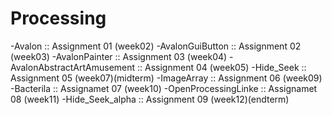 # Processing

-Avalon                      :: Assignment 01 (week02)
-AvalonGuiButton             :: Assignment 02 (week03)
-AvalonPainter               :: Assignment 03 (week04)
-AvalonAbstractArtAmusement  :: Assignment 04 (week05)
-Hide_Seek                   :: Assignment 05 (week07)(midterm)
-ImageArray                  :: Assignment 06 (week09)
-Bacterila                   :: Assignamet 07 (week10)
-OpenProcessingLinke         :: Assignamet 08 (week11)
-Hide_Seek_alpha             :: Assignment 09 (week12)(endterm)
